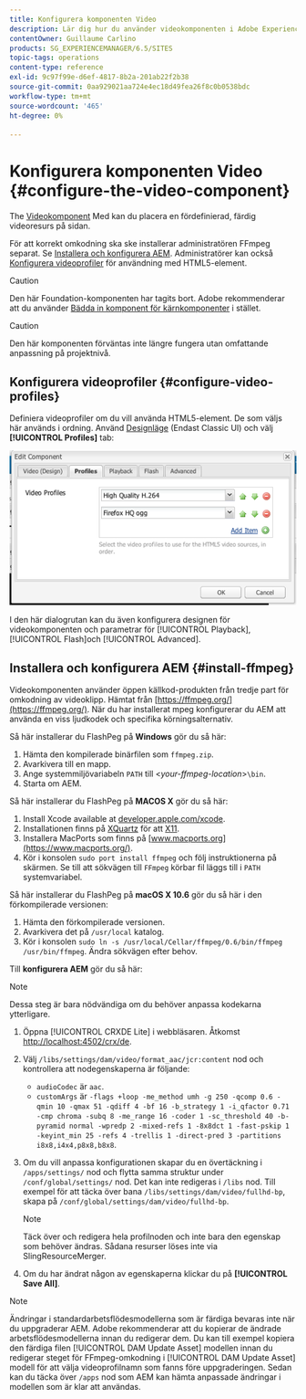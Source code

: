 ```yaml
---
title: Konfigurera komponenten Video
description: Lär dig hur du använder videokomponenten i Adobe Experience Manager för att placera en fördefinierad, färdig videoresurs på sidan.
contentOwner: Guillaume Carlino
products: SG_EXPERIENCEMANAGER/6.5/SITES
topic-tags: operations
content-type: reference
exl-id: 9c97f99e-d6ef-4817-8b2a-201ab22f2b38
source-git-commit: 0aa929021aa724e4ec18d49fea26f8c0b0538bdc
workflow-type: tm+mt
source-wordcount: '465'
ht-degree: 0%

---
```


# Konfigurera komponenten Video {#configure-the-video-component}

The [Videokomponent](/help/sites-authoring/default-components-foundation.md#video) Med kan du placera en fördefinierad, färdig videoresurs på sidan.

För att korrekt omkodning ska ske installerar administratören FFmpeg separat. Se [Installera och konfigurera AEM](#install-ffmpeg). Administratörer kan också [Konfigurera videoprofiler](#configure-video-profiles) för användning med HTML5-element.

>[!CAUTION]
>
>Den här Foundation-komponenten har tagits bort. Adobe rekommenderar att du använder [Bädda in komponent för kärnkomponenter](https://experienceleague.adobe.com/docs/experience-manager-core-components/using/wcm-components/embed.html) i stället.

>[!CAUTION]
>
>Den här komponenten förväntas inte längre fungera utan omfattande anpassning på projektnivå.

## Konfigurera videoprofiler {#configure-video-profiles}

Definiera videoprofiler om du vill använda HTML5-element. De som väljs här används i ordning. Använd [Designläge](/help/sites-authoring/default-components-designmode.md) (Endast Classic UI) och välj **[!UICONTROL Profiles]** tab:

![chlimage_1-317](assets/chlimage_1-317.png)

I den här dialogrutan kan du även konfigurera designen för videokomponenten och parametrar för [!UICONTROL Playback], [!UICONTROL Flash]och [!UICONTROL Advanced].

## Installera och konfigurera AEM {#install-ffmpeg}

Videokomponenten använder öppen källkod-produkten från tredje part för omkodning av videoklipp. Hämtat från [https://ffmpeg.org/](https://ffmpeg.org/). När du har installerat mpeg konfigurerar du AEM att använda en viss ljudkodek och specifika körningsalternativ.

Så här installerar du FlashPeg på **Windows** gör du så här:

1. Hämta den kompilerade binärfilen som `ffmpeg.zip`.
1. Avarkivera till en mapp.
1. Ange systemmiljövariabeln `PATH` till &lt;*your-ffmpeg-location*>`\bin`.
1. Starta om AEM.

Så här installerar du FlashPeg på **MACOS X** gör du så här:

1. Install Xcode available at [developer.apple.com/xcode](https://developer.apple.com/xcode/).
1. Installationen finns på [XQuartz](https://www.xquartz.org) för att [X11](https://support.apple.com/en-us/100724).
1. Installera MacPorts som finns på [www.macports.org](https://www.macports.org/).
1. Kör i konsolen `sudo port install ffmpeg` och följ instruktionerna på skärmen. Se till att sökvägen till `FFmpeg` körbar fil läggs till i `PATH` systemvariabel.

Så här installerar du FlashPeg på **macOS X 10.6** gör du så här i den förkompilerade versionen:

1. Hämta den förkompilerade versionen.
1. Avarkivera det på `/usr/local` katalog.
1. Kör i konsolen `sudo ln -s /usr/local/Cellar/ffmpeg/0.6/bin/ffmpeg /usr/bin/ffmpeg`. Ändra sökvägen efter behov.

Till **konfigurera AEM** gör du så här:

>[!NOTE]
>
>Dessa steg är bara nödvändiga om du behöver anpassa kodekarna ytterligare.

1. Öppna [!UICONTROL CRXDE Lite] i webbläsaren. Åtkomst [http://localhost:4502/crx/de](http://localhost:4502/crx/de).
2. Välj `/libs/settings/dam/video/format_aac/jcr:content` nod och kontrollera att nodegenskaperna är följande:

   * `audioCodec` är `aac`.
   * `customArgs` är `-flags +loop -me_method umh -g 250 -qcomp 0.6 -qmin 10 -qmax 51 -qdiff 4 -bf 16 -b_strategy 1 -i_qfactor 0.71 -cmp chroma -subq 8 -me_range 16 -coder 1 -sc_threshold 40 -b-pyramid normal -wpredp 2 -mixed-refs 1 -8x8dct 1 -fast-pskip 1 -keyint_min 25 -refs 4 -trellis 1 -direct-pred 3 -partitions i8x8,i4x4,p8x8,b8x8`.

3. Om du vill anpassa konfigurationen skapar du en övertäckning i `/apps/settings/` nod och flytta samma struktur under `/conf/global/settings/` nod. Det kan inte redigeras i `/libs` nod. Till exempel för att täcka över bana `/libs/settings/dam/video/fullhd-bp`, skapa på `/conf/global/settings/dam/video/fullhd-bp`.

   >[!NOTE]
   >
   >Täck över och redigera hela profilnoden och inte bara den egenskap som behöver ändras. Sådana resurser löses inte via SlingResourceMerger.

4. Om du har ändrat någon av egenskaperna klickar du på **[!UICONTROL Save All]**.

>[!NOTE]
>
>Ändringar i standardarbetsflödesmodellerna som är färdiga bevaras inte när du uppgraderar AEM. Adobe rekommenderar att du kopierar de ändrade arbetsflödesmodellerna innan du redigerar dem. Du kan till exempel kopiera den färdiga filen [!UICONTROL DAM Update Asset] modellen innan du redigerar steget för FFmpeg-omkodning i [!UICONTROL DAM Update Asset] modell för att välja videoprofilnamn som fanns före uppgraderingen. Sedan kan du täcka över `/apps` nod som AEM kan hämta anpassade ändringar i modellen som är klar att användas.
